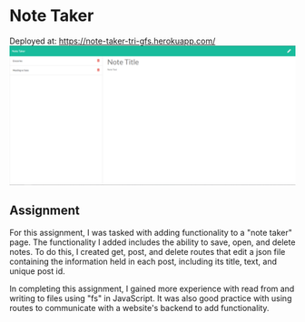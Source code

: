 # Note Taker

Deployed at: https://note-taker-tri-gfs.herokuapp.com/
![Note taker app in action](./Assets/note-taker.PNG)

## Assignment

For this assignment, I was tasked with adding functionality to a "note taker" page. The functionality I added includes the ability to save, open, and delete notes. To do this, I created get, post, and delete routes that edit a json file containing the information held in each post, including its title, text, and unique post id.

In completing this assignment, I gained more experience with read from and writing to files using "fs" in JavaScript. It was also good practice with using routes to communicate with a website's backend to add functionality.
